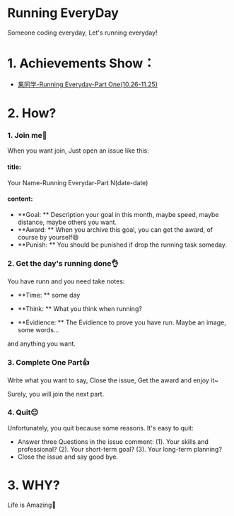 Running EveryDay
================

Someone coding everyday, Let's running everyday!

# 1. Achievements Show：

- [果同学-Running Everyday-Part One(10.26-11.25)]()

# 2. How?

### 1. Join me:clap:

When you want join, Just open an issue like this:

#### title: 

Your Name-Running Everydar-Part N(date-date)

#### content: 

- **Goal: ** Description your goal in this month, maybe speed, maybe distance, maybe others you want.
- **Award: ** When you archive this goal, you can get the award, of course by yourself:smile:
- **Punish: ** You should be punished if drop the running task someday.

### 2. Get the day's running done:ok_hand:  

You have runn and you need take notes:

- **Time: ** some day

- **Think: ** What you think when running?

- **Evidience: ** The Evidience to prove you have run. Maybe an image, some words...

and anything you want.

### 3. Complete One Part:thumbsup:

Write what you want to say, Close the issue, Get the award and enjoy it~ 

Surely, you will join the next part.

### 4. Quit:pensive:

Unfortunately, you quit because some reasons. It's easy to quit:

- Answer three Questions in the issue comment: (1). Your skills and professional? (2). Your short-term goal? (3). Your long-term planning? 
- Close the issue and say good bye.


# 3. WHY?

Life is Amazing:dog:



